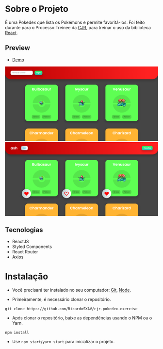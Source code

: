 # Sobre o Projeto

É uma Pokedex que lista os Pokémons e permite favoritá-los. Foi feito durante para o Processo Treinee da [CJR](https://www.cjr.org.br/), para treinar o uso da biblioteca [React](https://pt-br.reactjs.org/).

## Preview

* [Demo](https://cjr-pokedex-exercise.vercel.app/)

![](src/assets/home-page.png)
![](src/assets/user-home-page.png)

## Tecnologias

* ReactJS
* Styled Components
* React Router
* Axios

# Instalação

* Você precisará ter instalado no seu computador: [Git](https://git-scm.com/), [Node](https://nodejs.org/en/).

* Primeiramente, é necessário clonar o repositório.

```
git clone https://github.com/RicardoSXAV/cjr-pokedex-exercise
```
* Após clonar o repositório, baixe as dependências usando o NPM ou o Yarn.

```
npm install
```
* Use ```npm start```/```yarn start``` para inicializar o projeto.
